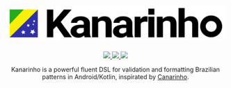 <h1 align="center"><img src="content/logotype.svg"></h1>

<p align="center">
	<a href= "https://travis-ci.org/adrianotelesc/kanarinho">
		<img src="https://travis-ci.com/adrianotelesc/brazutils.svg?branch=master">
	</a>
	<a href= "https://app.codacy.com/manual/adrianotelesc/kanarinho?utm_source=github.com&utm_medium=referral&utm_content=adrianotelesc/kanarinho&utm_campaign=Badge_Grade_Dashboard">
		<img src="https://api.codacy.com/project/badge/Grade/3b5bd58678dc4303b4ec762e52c39be4">
	</a>
	<a href="LICENSE">
		<img src="https://img.shields.io/badge/license-Apache%20License%202.0-blue.svg">
	</a>
</p>
<p align="center">
  Kanarinho is a powerful fluent DSL for validation and formatting Brazilian patterns in Android/Kotlin, inspirated by <a href="https://github.com/concretesolutions/canarinho">Canarinho</a>.
</p>


